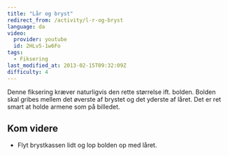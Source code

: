 ```yaml
---
title: "Lår og bryst"
redirect_from: /activity/l-r-og-bryst
language: da
video:
  provider: youtube
  id: 2HLv5-1w6Fo
tags:
  - Fiksering
last_modified_at: 2013-02-15T09:32:09Z
difficulty: 4
---
```


Denne fiksering kræver naturligvis den rette størrelse ift.
bolden. Bolden skal gribes mellem det øverste af brystet og
det yderste af låret. Det er ret smart at holde armene som på
billedet.

## Kom videre

- Flyt brystkassen lidt og lop bolden op med låret.
